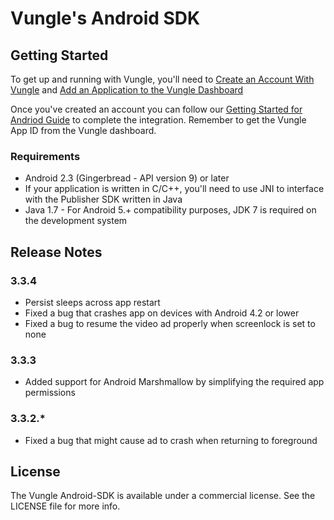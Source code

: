 # Vungle's Android SDK

## Getting Started
To get up and running with Vungle, you'll need to [Create an Account With Vungle](https://v.vungle.com/dashboard) and [Add an Application to the Vungle Dashboard](https://support.vungle.com/hc/en-us/articles/210468678)

Once you've created an account you can follow our [Getting Started for Andriod Guide](https://support.vungle.com/hc/en-us/articles/204222794-Get-started-with-Vungle-Android-SDK) to complete the integration. Remember to get the Vungle App ID from the Vungle dashboard.

### Requirements
* Android 2.3 (Gingerbread - API version 9) or later
* If your application is written in C/C++, you'll need to use JNI to interface with the Publisher SDK written in Java
* Java 1.7 - For Android 5.+ compatibility purposes, JDK 7 is required on the development system 

## Release Notes
### 3.3.4
* Persist sleeps across app restart
* Fixed a bug that crashes app on devices with Android 4.2 or lower
* Fixed a bug to resume the video ad properly when screenlock is set to none

### 3.3.3  
* Added support for Android Marshmallow by simplifying the required app permissions

### 3.3.2.*
* Fixed a bug that might cause ad to crash when returning to foreground


## License
The Vungle Android-SDK is available under a commercial license. See the LICENSE file for more info.
